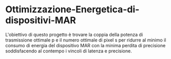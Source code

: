 # Ottimizzazione-Energetica-di-dispositivi-MAR
L'obiettivo di questo progetto è trovare la coppia della potenza di trasmissione ottimale p e il numero ottimale di pixel s per ridurre al minimo il consumo di energia del dispositivo MAR con la minima perdita di precisione soddisfacendo al contempo i vincoli di latenza e precisione.
